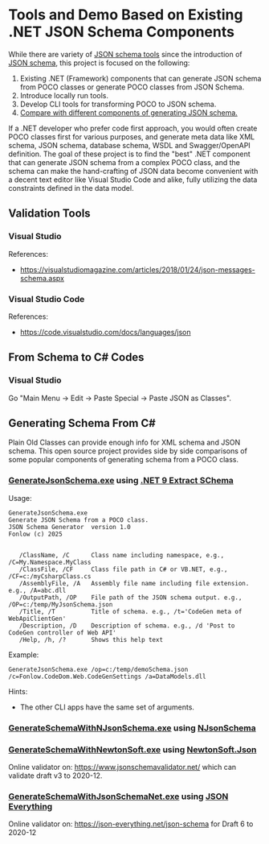 # Tools and Demo Based on Existing .NET JSON Schema Components

While there are variety of [JSON schema tools](https://json-schema.org/tools) since the introduction of [JSON schema](https://json-schema.org/), this project is focused on the following:

1. Existing .NET (Framework) components that can generate JSON schema from POCO classes or generate POCO classes from JSON Schema.
1. Introduce locally run tools.
1. Develop CLI tools for transforming POCO to JSON schema.
1. [Compare with different components of generating JSON schema.](Comparison.md)

If a .NET developer who prefer code first approach, you would often create POCO classes first for various purposes, and generate meta data like XML schema, JSON schema, database schema, WSDL and Swagger/OpenAPI definition. The goal of these project is to find the "best" .NET component that can generate JSON schema from a complex POCO class, and the schema can make the hand-crafting of JSON data become convenient with a decent text editor like Visual Studio Code and alike, fully utilizing the data constraints defined in the data model.

## Validation Tools

### Visual Studio

References:
* https://visualstudiomagazine.com/articles/2018/01/24/json-messages-schema.aspx

### Visual Studio Code

References:
* https://code.visualstudio.com/docs/languages/json


## From Schema to C# Codes

### Visual Studio

Go "Main Menu -> Edit -> Paste Special -> Paste JSON as Classes".

## Generating Schema From C#

Plain Old Classes can provide enough info for XML schema and JSON schema. This open source project provides side by side comparisons of some popular components of generating schema from a POCO class.

### [GenerateJsonSchema.exe](src/GenerateJsonSchema) using [.NET 9 Extract SChema](https://learn.microsoft.com/en-us/dotnet/standard/serialization/system-text-json/extract-schema)

Usage:
```
GenerateJsonSchema.exe
Generate JSON Schema from a POCO class.
JSON Schema Generator  version 1.0
Fonlow (c) 2025


   /ClassName, /C      Class name including namespace, e.g., /C=My.Namespace.MyClass
   /ClassFile, /CF     Class file path in C# or VB.NET, e.g., /CF=c:/myCsharpClass.cs
   /AssemblyFile, /A   Assembly file name including file extension. e.g., /A=abc.dll
   /OutputPath, /OP    File path of the JSON schema output. e.g., /OP=c:/temp/MyJsonSchema.json
   /Title, /T          Title of schema. e.g., /t='CodeGen meta of WebApiClientGen'
   /Description, /D    Description of schema. e.g., /d 'Post to CodeGen controller of Web API'
   /Help, /h, /?       Shows this help text
```

Example:
```
GenerateJsonSchema.exe /op=c:/temp/demoSchema.json /c=Fonlow.CodeDom.Web.CodeGenSettings /a=DataModels.dll 
```

Hints:
* The other CLI apps have the same set of arguments.

### [GenerateSchemaWithNJsonSchema.exe](GenerateSchemaWithNJsonSchema) using [NJsonSchema](https://github.com/RicoSuter/NJsonSchema)

### [GenerateSchemaWithNewtonSoft.exe](GenerateSchemaWithNewtonSoft) using  [NewtonSoft.Json](https://www.newtonsoft.com/jsonschema)

Online validator on: https://www.jsonschemavalidator.net/ which can validate draft v3 to 2020-12.

### [GenerateSchemaWithJsonSchemaNet.exe](GenerateSchemaWithJsonSchemaNet) using [JSON Everything](https://json-everything.net/)

Online validator on: https://json-everything.net/json-schema for Draft 6 to 2020-12

